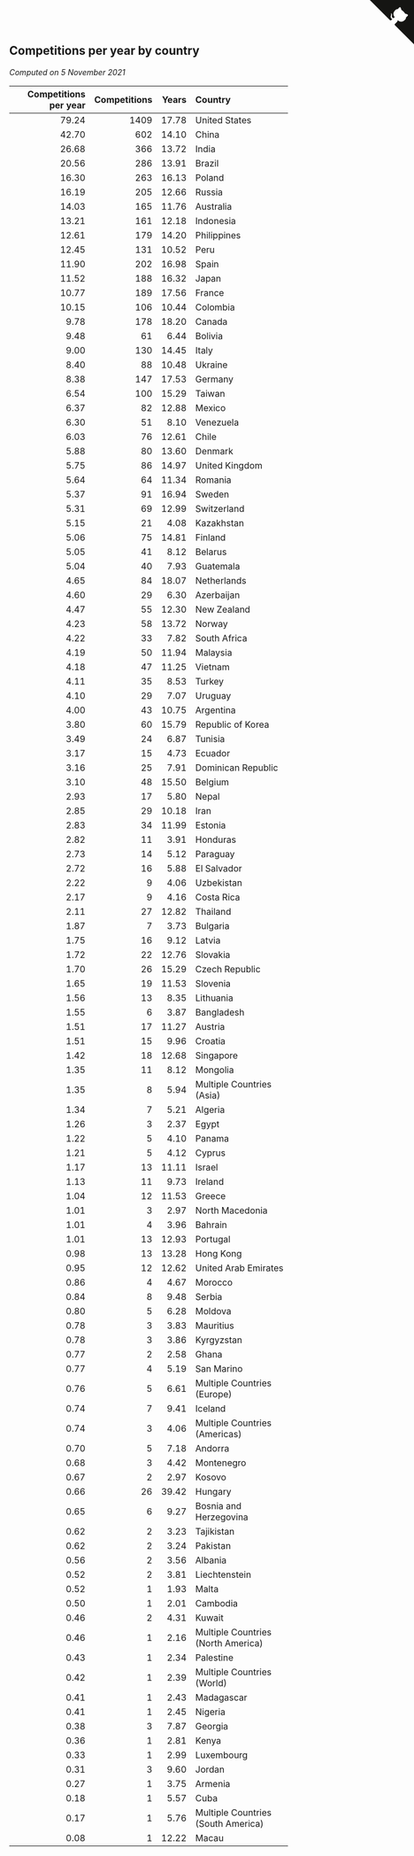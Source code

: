 ## Competitions per year by country

*Computed on  5 November 2021*

| Competitions per year | Competitions | Years | Country |
| ---: | ---: | ---: | :--- |
| 79.24 | 1409 | 17.78 | United States |
| 42.70 | 602 | 14.10 | China |
| 26.68 | 366 | 13.72 | India |
| 20.56 | 286 | 13.91 | Brazil |
| 16.30 | 263 | 16.13 | Poland |
| 16.19 | 205 | 12.66 | Russia |
| 14.03 | 165 | 11.76 | Australia |
| 13.21 | 161 | 12.18 | Indonesia |
| 12.61 | 179 | 14.20 | Philippines |
| 12.45 | 131 | 10.52 | Peru |
| 11.90 | 202 | 16.98 | Spain |
| 11.52 | 188 | 16.32 | Japan |
| 10.77 | 189 | 17.56 | France |
| 10.15 | 106 | 10.44 | Colombia |
| 9.78 | 178 | 18.20 | Canada |
| 9.48 | 61 | 6.44 | Bolivia |
| 9.00 | 130 | 14.45 | Italy |
| 8.40 | 88 | 10.48 | Ukraine |
| 8.38 | 147 | 17.53 | Germany |
| 6.54 | 100 | 15.29 | Taiwan |
| 6.37 | 82 | 12.88 | Mexico |
| 6.30 | 51 | 8.10 | Venezuela |
| 6.03 | 76 | 12.61 | Chile |
| 5.88 | 80 | 13.60 | Denmark |
| 5.75 | 86 | 14.97 | United Kingdom |
| 5.64 | 64 | 11.34 | Romania |
| 5.37 | 91 | 16.94 | Sweden |
| 5.31 | 69 | 12.99 | Switzerland |
| 5.15 | 21 | 4.08 | Kazakhstan |
| 5.06 | 75 | 14.81 | Finland |
| 5.05 | 41 | 8.12 | Belarus |
| 5.04 | 40 | 7.93 | Guatemala |
| 4.65 | 84 | 18.07 | Netherlands |
| 4.60 | 29 | 6.30 | Azerbaijan |
| 4.47 | 55 | 12.30 | New Zealand |
| 4.23 | 58 | 13.72 | Norway |
| 4.22 | 33 | 7.82 | South Africa |
| 4.19 | 50 | 11.94 | Malaysia |
| 4.18 | 47 | 11.25 | Vietnam |
| 4.11 | 35 | 8.53 | Turkey |
| 4.10 | 29 | 7.07 | Uruguay |
| 4.00 | 43 | 10.75 | Argentina |
| 3.80 | 60 | 15.79 | Republic of Korea |
| 3.49 | 24 | 6.87 | Tunisia |
| 3.17 | 15 | 4.73 | Ecuador |
| 3.16 | 25 | 7.91 | Dominican Republic |
| 3.10 | 48 | 15.50 | Belgium |
| 2.93 | 17 | 5.80 | Nepal |
| 2.85 | 29 | 10.18 | Iran |
| 2.83 | 34 | 11.99 | Estonia |
| 2.82 | 11 | 3.91 | Honduras |
| 2.73 | 14 | 5.12 | Paraguay |
| 2.72 | 16 | 5.88 | El Salvador |
| 2.22 | 9 | 4.06 | Uzbekistan |
| 2.17 | 9 | 4.16 | Costa Rica |
| 2.11 | 27 | 12.82 | Thailand |
| 1.87 | 7 | 3.73 | Bulgaria |
| 1.75 | 16 | 9.12 | Latvia |
| 1.72 | 22 | 12.76 | Slovakia |
| 1.70 | 26 | 15.29 | Czech Republic |
| 1.65 | 19 | 11.53 | Slovenia |
| 1.56 | 13 | 8.35 | Lithuania |
| 1.55 | 6 | 3.87 | Bangladesh |
| 1.51 | 17 | 11.27 | Austria |
| 1.51 | 15 | 9.96 | Croatia |
| 1.42 | 18 | 12.68 | Singapore |
| 1.35 | 11 | 8.12 | Mongolia |
| 1.35 | 8 | 5.94 | Multiple Countries (Asia) |
| 1.34 | 7 | 5.21 | Algeria |
| 1.26 | 3 | 2.37 | Egypt |
| 1.22 | 5 | 4.10 | Panama |
| 1.21 | 5 | 4.12 | Cyprus |
| 1.17 | 13 | 11.11 | Israel |
| 1.13 | 11 | 9.73 | Ireland |
| 1.04 | 12 | 11.53 | Greece |
| 1.01 | 3 | 2.97 | North Macedonia |
| 1.01 | 4 | 3.96 | Bahrain |
| 1.01 | 13 | 12.93 | Portugal |
| 0.98 | 13 | 13.28 | Hong Kong |
| 0.95 | 12 | 12.62 | United Arab Emirates |
| 0.86 | 4 | 4.67 | Morocco |
| 0.84 | 8 | 9.48 | Serbia |
| 0.80 | 5 | 6.28 | Moldova |
| 0.78 | 3 | 3.83 | Mauritius |
| 0.78 | 3 | 3.86 | Kyrgyzstan |
| 0.77 | 2 | 2.58 | Ghana |
| 0.77 | 4 | 5.19 | San Marino |
| 0.76 | 5 | 6.61 | Multiple Countries (Europe) |
| 0.74 | 7 | 9.41 | Iceland |
| 0.74 | 3 | 4.06 | Multiple Countries (Americas) |
| 0.70 | 5 | 7.18 | Andorra |
| 0.68 | 3 | 4.42 | Montenegro |
| 0.67 | 2 | 2.97 | Kosovo |
| 0.66 | 26 | 39.42 | Hungary |
| 0.65 | 6 | 9.27 | Bosnia and Herzegovina |
| 0.62 | 2 | 3.23 | Tajikistan |
| 0.62 | 2 | 3.24 | Pakistan |
| 0.56 | 2 | 3.56 | Albania |
| 0.52 | 2 | 3.81 | Liechtenstein |
| 0.52 | 1 | 1.93 | Malta |
| 0.50 | 1 | 2.01 | Cambodia |
| 0.46 | 2 | 4.31 | Kuwait |
| 0.46 | 1 | 2.16 | Multiple Countries (North America) |
| 0.43 | 1 | 2.34 | Palestine |
| 0.42 | 1 | 2.39 | Multiple Countries (World) |
| 0.41 | 1 | 2.43 | Madagascar |
| 0.41 | 1 | 2.45 | Nigeria |
| 0.38 | 3 | 7.87 | Georgia |
| 0.36 | 1 | 2.81 | Kenya |
| 0.33 | 1 | 2.99 | Luxembourg |
| 0.31 | 3 | 9.60 | Jordan |
| 0.27 | 1 | 3.75 | Armenia |
| 0.18 | 1 | 5.57 | Cuba |
| 0.17 | 1 | 5.76 | Multiple Countries (South America) |
| 0.08 | 1 | 12.22 | Macau |


<a href="https://github.com/jonatanklosko/wca_statistics" class="github-corner" aria-label="View source on Github"><svg width="80" height="80" viewBox="0 0 250 250" style="fill:#151513; color:#fff; position: absolute; top: 0; border: 0; right: 0;" aria-hidden="true"><path d="M0,0 L115,115 L130,115 L142,142 L250,250 L250,0 Z"></path><path d="M128.3,109.0 C113.8,99.7 119.0,89.6 119.0,89.6 C122.0,82.7 120.5,78.6 120.5,78.6 C119.2,72.0 123.4,76.3 123.4,76.3 C127.3,80.9 125.5,87.3 125.5,87.3 C122.9,97.6 130.6,101.9 134.4,103.2" fill="currentColor" style="transform-origin: 130px 106px;" class="octo-arm"></path><path d="M115.0,115.0 C114.9,115.1 118.7,116.5 119.8,115.4 L133.7,101.6 C136.9,99.2 139.9,98.4 142.2,98.6 C133.8,88.0 127.5,74.4 143.8,58.0 C148.5,53.4 154.0,51.2 159.7,51.0 C160.3,49.4 163.2,43.6 171.4,40.1 C171.4,40.1 176.1,42.5 178.8,56.2 C183.1,58.6 187.2,61.8 190.9,65.4 C194.5,69.0 197.7,73.2 200.1,77.6 C213.8,80.2 216.3,84.9 216.3,84.9 C212.7,93.1 206.9,96.0 205.4,96.6 C205.1,102.4 203.0,107.8 198.3,112.5 C181.9,128.9 168.3,122.5 157.7,114.1 C157.9,116.9 156.7,120.9 152.7,124.9 L141.0,136.5 C139.8,137.7 141.6,141.9 141.8,141.8 Z" fill="currentColor" class="octo-body"></path></svg></a><style>.github-corner:hover .octo-arm{animation:octocat-wave 560ms ease-in-out}@keyframes octocat-wave{0%,100%{transform:rotate(0)}20%,60%{transform:rotate(-25deg)}40%,80%{transform:rotate(10deg)}}@media (max-width:500px){.github-corner:hover .octo-arm{animation:none}.github-corner .octo-arm{animation:octocat-wave 560ms ease-in-out}}</style>
